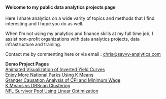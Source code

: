 #### Welcome to my public data analytics projects page

Here I share analytics on a wide varity of topics and methods that I find interesting and I hope you do as well.

When I'm not using my analytics and finance skills at my full time job, I assist non-profit organizations with data analytics projects, data infrastructure and training.

Contact me by commenting here or via email : chris@savvy-analytics.com

**Demo Project Pages**
<br>
[Animated Visualization of Inverted Yield Curves](https://htmlpreview.github.io/?https://github.com/ChrisAtSavvy/SavvyDemoProjects/blob/main/R/InvertedYieldCurves.html)<br>
[Enjoy More National Parks Using K Means](https://htmlpreview.github.io/?https://github.com/ChrisAtSavvy/SavvyDemoProjects/blob/main/R/National-Parks-Maps-and-Value.html) <br>
[Granger Causation Analysis of CPI and Minimum Wage](https://htmlpreview.github.io/?https://github.com/ChrisAtSavvy/SavvyDemoProjects/blob/main/R/MinWagevsCPI.html)<br>
[K Means vs DBScan Clustering](https://htmlpreview.github.io/?https://github.com/ChrisAtSavvy/SavvyDemoProjects/blob/main/R/ClusteringDemo.html)
<br>
[NFL Survivor Pool Using Linear Optimization](https://htmlpreview.github.io/?https://github.com/ChrisAtSavvy/SavvyDemoProjects/blob/main/R/NFL-Survivor-Project.html)
<br><br>


<!--
**ChrisAtSavvy/ChrisAtSavvy** is a ✨ _special_ ✨ repository because its `README.md` (this file) appears on your GitHub profile.

Here are some ideas to get you started:

- 🔭 I’m currently working on ...
- 🌱 I’m currently learning ...
- 👯 I’m looking to collaborate on ...
- 🤔 I’m looking for help with ...
- 💬 Ask me about ...
- 📫 How to reach me: ...
- 😄 Pronouns: ...
- ⚡ Fun fact: ...
-->
